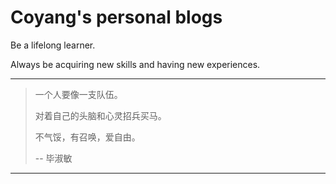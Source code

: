# Coyang's personal blogs

Be a lifelong learner.

Always be acquiring new skills and having new experiences.

---

> 一个人要像一支队伍。
>
> 对着自己的头脑和心灵招兵买马。
>
> 不气馁，有召唤，爱自由。
>
> \-- 毕淑敏

---
